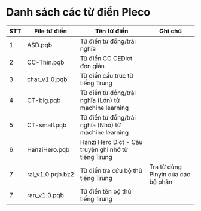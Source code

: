 # Danh sách các từ điển Pleco

| STT | File từ điển  | Tên từ điển                                          | Ghi chú                            |
|-----|---------------|------------------------------------------------------|------------------------------------|
| 1   | ASD.pqb       | Từ điển từ đồng/trái nghĩa                           |                                    |
| 2   | CC-Thin.pqb   | Từ điển CC CEDict đơn giản                           |                                    |
| 3   | char_v1.0.pqb | Từ điển cấu trúc từ tiếng Trung                      |                                    |
| 4   | CT-big.pqb    | Từ điển từ đồng/trái nghĩa (Lớn) từ machine learning |                                    |
| 5   | CT-small.pqb  | Từ điển từ đồng/trái nghĩa (Nhỏ) từ machine learning |                                    |
| 6   | HanziHero.pqb | Hanzi Hero Dict - Câu truyện ghi nhớ từ tiếng Trung  |                                    |
| 7   | ral_v1.0.pqb.bz2  | Từ điển tra cứu bộ thủ tiếng Trung                   | Tra từ dùng Pinyin của các bộ phận |
| 7   | ran_v1.0.pqb  | Từ điển tên bộ thủ tiếng Trung                       |                                    |

